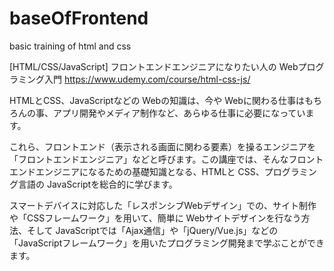 # baseOfFrontend
basic training of html and css

[HTML/CSS/JavaScript] フロントエンドエンジニアになりたい人の Webプログラミング入門 
https://www.udemy.com/course/html-css-js/

HTMLとCSS、JavaScriptなどの Webの知識は、今や Webに関わる仕事はもちろんの事、アプリ開発やメディア制作など、あらゆる仕事に必要になっています。

これら、フロントエンド（表示される画面に関わる要素）を操るエンジニアを「フロントエンドエンジニア」などと呼びます。この講座では、そんなフロントエンドエンジニアになるための基礎知識となる、HTMLと CSS、プログラミング言語の JavaScriptを総合的に学びます。

スマートデバイスに対応した「レスポンシブWebデザイン」での、サイト制作や「CSSフレームワーク」を用いて、簡単に Webサイトデザインを行なう方法、そして JavaScriptでは「Ajax通信」や「jQuery/Vue.js」などの「JavaScriptフレームワーク」を用いたプログラミング開発まで学ぶことができます。

